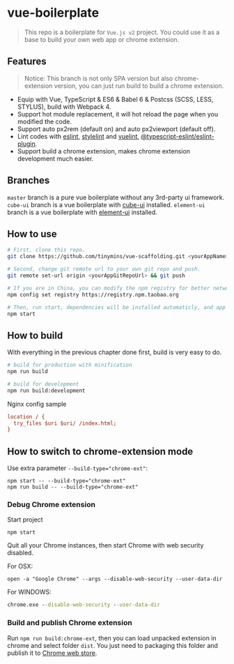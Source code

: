 # vue-boilerplate

> This repo is a boilerplate for `Vue.js v2` project. You could use it as a base to build your own web app or chrome extension.

## Features

> Notice: This branch is not only SPA version but also chrome-extension version, you can just run build to build a chrome extension.
  * Equip with Vue, TypeScript & ES6 & Babel 6 & Postcss (SCSS, LESS, STYLUS), build with Webpack 4.
  * Support hot module replacement, it will hot reload the page when you modified the code.
  * Support auto px2rem (default on) and auto px2viewport (default off).
  * Lint codes with [eslint](https://github.com/eslint/eslint), [stylelint](https://github.com/stylelint/stylelint) and [vuelint](https://github.com/vuejs/eslint-plugin-vue), [@typescript-eslint/eslint-plugin](https://github.com/typescript-eslint/typescript-eslint).
  * Support build a chrome extension, makes chrome extension development much easier.

## Branches

  `master` branch is a pure vue boilerplate without any 3rd-party ui framework.
  `cube-ui` branch is a vue boilerplate with [cube-ui](https://github.com/didi/cube-ui) installed.
  `element-ui` branch is a vue boilerplate with [element-ui](https://github.com/ElemeFE/element) installed.

## How to use

  ```bash
  # First, clone this repo.
  git clone https://github.com/tinymins/vue-scaffolding.git <yourAppName> && cd <yourAppName>

  # Second, change git remote url to your own git repo and push.
  git remote set-url origin <yourAppGitRepoUrl> && git push

  # If you are in China, you can modify the npm registry for better network speed
  npm config set registry https://registry.npm.taobao.org

  # Then, run start, dependencies will be installed automaticly, and app will be launched.
  npm start
  ```

## How to build

  With everything in the previous chapter done first, build is very easy to do.

  ``` bash
  # build for production with minification
  npm run build

  # build for development
  npm run build:development
  ```

  Nginx config sample

  ```ini
  location / {
    try_files $uri $uri/ /index.html;
  }
  ```

## How to switch to chrome-extension mode

  Use extra parameter `--build-type="chrome-ext"`:

  ```shell
  npm start -- --build-type="chrome-ext"
  npm run build -- --build-type="chrome-ext"
  ```

### Debug Chrome extension

  Start project

  ```shell
  npm start
  ```

  Quit all your Chrome instances, then start Chrome with web security disabled.

  For OSX:

  ```shell
  open -a "Google Chrome" --args --disable-web-security --user-data-dir
  ```

  For WINDOWS:

  ```bat
  chrome.exe --disable-web-security --user-data-dir
  ```

### Build and publish Chrome extension

  Run `npm run build:chrome-ext`, then you can load unpacked extension in chrome and select folder `dist`. You just need to packaging this folder and publish it to [Chrome web store](https://chrome.google.com/webstore/developer/dashboard).
